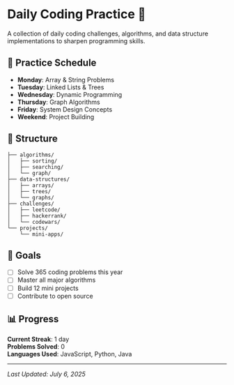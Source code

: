 # Daily Coding Practice 🚀

A collection of daily coding challenges, algorithms, and data structure implementations to sharpen programming skills.

## 📅 Practice Schedule

- **Monday**: Array & String Problems
- **Tuesday**: Linked Lists & Trees
- **Wednesday**: Dynamic Programming
- **Thursday**: Graph Algorithms
- **Friday**: System Design Concepts
- **Weekend**: Project Building

## 📂 Structure

```
├── algorithms/
│   ├── sorting/
│   ├── searching/
│   └── graph/
├── data-structures/
│   ├── arrays/
│   ├── trees/
│   └── graphs/
├── challenges/
│   ├── leetcode/
│   ├── hackerrank/
│   └── codewars/
└── projects/
    └── mini-apps/
```

## 🎯 Goals

- [ ] Solve 365 coding problems this year
- [ ] Master all major algorithms
- [ ] Build 12 mini projects
- [ ] Contribute to open source

## 📊 Progress

**Current Streak**: 1 day  
**Problems Solved**: 0  
**Languages Used**: JavaScript, Python, Java

---
*Last Updated: July 6, 2025*